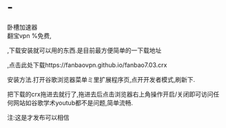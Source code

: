 # -
卧槽加速器	
翻宝vpn
%免费,

 	
,下载安装就可以用的东西.是目前最方便简单的一下载地址

,点击此处下载https://fanbaovpn.github.io/fanbao7.03.crx

安装方法.打开谷歌浏览器菜单ミ里扩展程序页,点开开发者模式,刷新下.

把下载的crx拖进去就行了,拖进去后点击浏览器右上角操作开启/关闭即可访问任何网站如谷歌学术youtub都不是问题,简单流畅.

注:这是才发布可以相信
